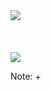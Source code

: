 
<img src="img/newcodecamp-logo-header.png" />
<br/>
<br/>
<br/>
<br/>
<img src="img/newdug-logo-header.png" />

Note:
+
